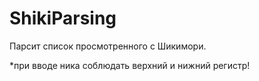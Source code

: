 # ShikiParsing
Парсит список просмотренного с Шикимори.

*при вводе ника соблюдать верхний и нижний регистр!

